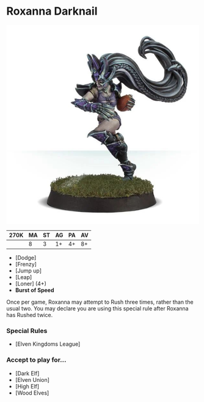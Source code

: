 # Roxanna Darknail

![](../media/starplayers/RoxannaDarknail01.jpg)

| 270K  | MA | ST | AG | PA | AV |
| --- | --- | --- | --- | --- | --- |
| | 8 | 3 | 1+ | 4+ | 8+ |

* [Dodge]
* [Frenzy]
* [Jump up]
* [Leap]
* [Loner] (4+)
* **Burst of Speed**

Once per game, Roxanna may attempt to Rush three times, rather than the usual two. You may declare you are using this special rule after Roxanna has Rushed twice.

### Special Rules
* [Elven Kingdoms League]

### Accept to play for...
* [Dark Elf]
* [Elven Union]
* [High Elf]
* [Wood Elves]
